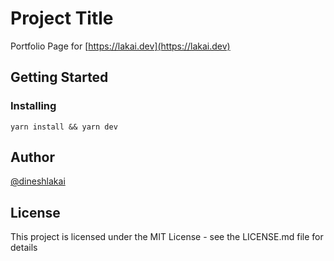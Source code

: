 # Project Title

Portfolio Page for [https://lakai.dev](https://lakai.dev)


## Getting Started


### Installing
```
yarn install && yarn dev

```

## Author
[@dineshlakai](https://twitter.com/dineshlakai)

## License

This project is licensed under the MIT License - see the LICENSE.md file for details
